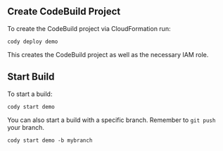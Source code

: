 ## Create CodeBuild Project

To create the CodeBuild project via CloudFormation run:

    cody deploy demo

This creates the CodeBuild project as well as the necessary IAM role.

## Start Build

To start a build:

    cody start demo

You can also start a build with a specific branch. Remember to `git push` your branch.

    cody start demo -b mybranch
